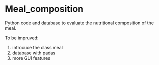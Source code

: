 # Meal_composition
Python code and database to evaluate the nutritional composition of the meal.

To be impruved:
1) introcuce the class meal
2) database with padas
3) more GUI features
